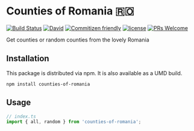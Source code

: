 # Counties of Romania 🇷🇴

[![Build Status](https://travis-ci.com/mstaicu/counties-of-romania.svg?branch=master&style=flat-square)](https://travis-ci.com/mstaicu/counties-of-romania)
[![David](https://img.shields.io/david/mstaicu/counties-of-romania.svg?style=flat-square)](https://www.npmjs.com/package/counties-of-romania)
[![Commitizen friendly](https://img.shields.io/badge/commitizen-friendly-brightgreen.svg)](http://commitizen.github.io/cz-cli/)
[![license](https://img.shields.io/github/license/mashape/apistatus.svg?style=flat-square)](https://opensource.org/licenses/MIT)
[![PRs Welcome](https://img.shields.io/badge/PRs-welcome-brightgreen.svg?style=flat-square)](http://makeapullrequest.com)

Get counties or random counties from the lovely Romania

## Installation

This package is distributed via npm. It is also available as a UMD build.

`npm install counties-of-romania`

## Usage

```javascript
// index.ts
import { all, random } from 'counties-of-romania';
```
